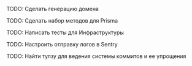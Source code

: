 TODO: Сделать генерацию домена

TODO: Сделать набор методов для Prisma

TODO: Написать тесты для Инфраструктуры

TODO: Настроить отправку логов в Sentry

TODO: Найти тулзу для ведения системы коммитов и ее упрощения
